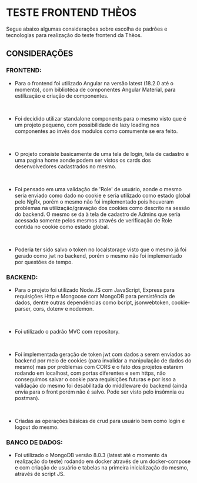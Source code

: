 # TESTE FRONTEND THÈOS

Segue abaixo algumas considerações sobre escolha de padrões e tecnologias para realização do teste frontend da Thèos.
<br>


## CONSIDERAÇÕES

### **FRONTEND:**

- Para o frontend foi utilizado Angular na versão latest (18.2.0 até o momento), com bibliotéca de componentes Angular Material, para estilização e criação de componentes.
<br>

- Foi decidido utilizar standalone components para o mesmo visto que é um projeto pequeno, com possibilidade de lazy loading nos componentes ao invés dos modulos como comumente se era feito.
<br>

- O projeto consiste basicamente de uma tela de login, tela de cadastro e uma pagina home aonde podem ser vistos os cards dos desenvolvedores cadastrados no mesmo.
<br>

- Foi pensado em uma validação de 'Role' de usuário, aonde o mesmo seria enviado como dado no cookie e seria utilizado como estado global pelo NgRx, porém o mesmo não foi implementado pois houveram problemas na utilização/gravação dos cookies como descrito na sessão do backend. O mesmo se da à tela de cadastro de Admins que seria acessada somente pelos mesmos através de verificação de Role contida no cookie como estado global.
<br>

* Poderia ter sido salvo o token no localstorage visto que o mesmo já foi gerado como jwt no backend, porém o mesmo não foi implementado por questões de tempo.


### **BACKEND:**

- Para o projeto foi utilizado Node.JS com JavaScript, Express para requisições Http e Mongoose com MongoDB para persistência de dados, dentre outras dependências como bcript, jsonwebtoken, cookie-parser, cors, dotenv e nodemon.
<br>

- Foi utilizado o padrão MVC com repository.
<br>

- Foi implementada geração de token jwt com dados a serem enviados ao backend por meio de cookies (para invalidar a manipulação de dados do mesmo) mas por problemas com CORS e o fato dos projetos estarem rodando em localhost, com portas diferentes e sem https, não conseguimos salvar o cookie para requisições futuras e por isso a validação do mesmo foi desabilitada do middleware do backend (ainda envia para o front porém não é salvo. Pode ser visto pelo insômnia ou postman).
<br>

- Criadas as operações básicas de crud para usuário bem como login e logout do mesmo.

### **BANCO DE DADOS:**

- Foi utilizado o MongoDB versão 8.0.3 (latest até o momento da realização do teste) rodando em docker através de um docker-compose e com criação de usuário e tabelas na primeira inicialização do mesmo, através de script JS.
<br>
